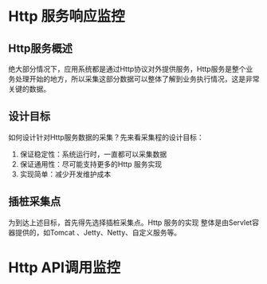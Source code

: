 # Http 服务响应监控

## Http服务概述

绝⼤部分情况下，应⽤系统都是通过Http协议对外提供服务，Http服务是整个业务处理开始的地⽅，所以采集这部分数据可以整体了解到业务执⾏情况，这是⾮常关键的数据。

## 设计⽬标

如何设计针对Http服务数据的采集？先来看采集程的设计⽬标：
1. 保证稳定性：系统运⾏时，⼀直都可以采集数据
2. 保证通⽤性：尽可能⽀持更多的Http 服务实现
3. 实现简单：减少开发维护成本

## 插桩采集点

为到达上述⽬标，⾸先得先选择插桩采集点。Http 服务的实现 整体是由Servlet容器提供的，如Tomcat 、Jetty、Netty、⾃定义服务等。
# Http API调⽤监控